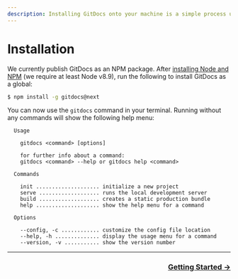 ```yaml
---
description: Installing GitDocs onto your machine is a simple process using NPM.
---
```

# Installation

We currently publish GitDocs as an NPM package. After [installing Node and NPM](https://www.npmjs.com/get-npm) (we require at least Node v8.9), run the following to install GitDocs as a global:

```bash
$ npm install -g gitdocs@next
```

You can now use the `gitdocs` command in your terminal. Running without any commands will show the following help menu:

```
  Usage

    gitdocs <command> [options]

    for further info about a command:
    gitdocs <command> --help or gitdocs help <command>

  Commands

    init .................... initialize a new project
    serve ................... runs the local development server
    build ................... creates a static production bundle
    help .................... show the help menu for a command

  Options

    --config, -c ............ customize the config file location
    --help, -h .............. display the usage menu for a command
    --version, -v ........... show the version number
```

---

<div align="right">
  <h3><a href="/getting-started">Getting Started →</a></h3>
</div>
